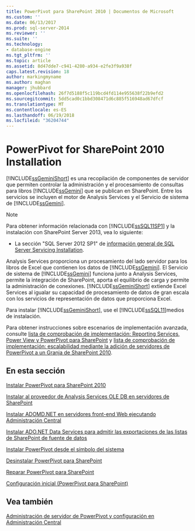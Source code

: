 ```yaml
---
title: PowerPivot para SharePoint 2010 | Documentos de Microsoft
ms.custom: ''
ms.date: 06/13/2017
ms.prod: sql-server-2014
ms.reviewer: ''
ms.suite: ''
ms.technology:
- database-engine
ms.tgt_pltfrm: ''
ms.topic: article
ms.assetid: 8d47dde7-c941-4280-a934-e2fe3f9a938f
caps.latest.revision: 18
author: markingmyname
ms.author: maghan
manager: jhubbard
ms.openlocfilehash: 26f7d5188f5c119bcd4fd114e955638f22b9efd2
ms.sourcegitcommit: 5dd5cad0c1bbd308471d6c885f516948ad67dfcf
ms.translationtype: MT
ms.contentlocale: es-ES
ms.lasthandoff: 06/19/2018
ms.locfileid: "36204744"
---
```

# <a name="powerpivot-for-sharepoint-2010-installation"></a>PowerPivot for SharePoint 2010 Installation
  [!INCLUDE[ssGeminiShort](../../includes/ssgeminishort-md.md)] es una recopilación de componentes de servidor que permiten controlar la administración y el procesamiento de consultas para libros [!INCLUDE[ssGemini](../../includes/ssgemini-md.md)] que se publican en SharePoint. Entre los servicios se incluyen el motor de Analysis Services y el Servicio de sistema de [!INCLUDE[ssGemini](../../includes/ssgemini-md.md)].  
  
> [!NOTE]  
>  Para obtener información relacionada con [!INCLUDE[ssSQL11SP1](../../includes/sssql11sp1-md.md)] y la instalación con SharePoint Server 2013, vea lo siguiente:  
>   
>  -   La sección "SQL Server 2012 SP1" de [información general de SQL Server Servicing Installation](../../../2014/sql-server/install/overview-of-sql-server-servicing-installation.md).  
  
 Analysis Services proporciona un procesamiento del lado servidor para los libros de Excel que contienen los datos de [!INCLUDE[ssGemini](../../includes/ssgemini-md.md)]. El Servicio de sistema de [!INCLUDE[ssGemini](../../includes/ssgemini-md.md)] funciona junto a Analysis Services, permite la integración de SharePoint, aporta el equilibrio de carga y permite la administración de conexiones. [!INCLUDE[ssGeminiShort](../../includes/ssgeminishort-md.md)] extiende Excel Services al igualar su capacidad de procesamiento de datos de gran escala con los servicios de representación de datos que proporciona Excel.  
  
 Para instalar [!INCLUDE[ssGeminiShort](../../includes/ssgeminishort-md.md)], use el [!INCLUDE[ssSQL11](../../includes/sssql11-md.md)]medios de instalación.  
  
 Para obtener instrucciones sobre escenarios de implementación avanzada, consulte [lista de comprobación de implementación: Reporting Services, Power View y PowerPivot para SharePoint](deployment-checklist-reporting-services-power-view-power-pivot-for-sharepoint.md) y [lista de comprobación de implementación: escalabilidad mediante la adición de servidores de PowerPivot a un Granja de SharePoint 2010](../../../2014/sql-server/install/deployment-checklist-scale-out-adding-powerpivot-servers-sharepoint-2010-farm.md).  
  
## <a name="in-this-section"></a>En esta sección  
 [Instalar PowerPivot para SharePoint 2010](../../../2014/sql-server/install/install-powerpivot-for-sharepoint-2010.md)  
  
 [Instalar al proveedor de Analysis Services OLE DB en servidores de SharePoint](../../../2014/sql-server/install/install-the-analysis-services-ole-db-provider-on-sharepoint-servers.md)  
  
 [Instalar ADOMD.NET en servidores front-end Web ejecutando Administración Central](../../../2014/sql-server/install/install-adomd-net-on-web-front-end-servers-running-central-administration.md)  
  
 [Instalar ADO.NET Data Services para admitir las exportaciones de las listas de SharePoint de fuente de datos](../../../2014/sql-server/install/install-ado-net-data-services-to-support-data-feed-exports-of-sharepoint-lists.md)  
  
 [Instalar PowerPivot desde el símbolo del sistema](../../../2014/sql-server/install/install-powerpivot-from-the-command-prompt.md)  
  
 [Desinstalar PowerPivot para SharePoint](../../../2014/sql-server/install/uninstall-power-pivot-for-sharepoint.md)  
  
 [Reparar PowerPivot para SharePoint](../../../2014/sql-server/install/repair-powerpivot-for-sharepoint.md)  
  
 [Configuración inicial &#40;PowerPivot para SharePoint&#41;](../../../2014/sql-server/install/initial-configuration-powerpivot-for-sharepoint.md)  
  
## <a name="see-also"></a>Vea también  
 [Administración de servidor de PowerPivot y configuración en Administración Central](../../analysis-services/power-pivot-sharepoint/power-pivot-server-administration-and-configuration-in-central-administration.md)  
  
  